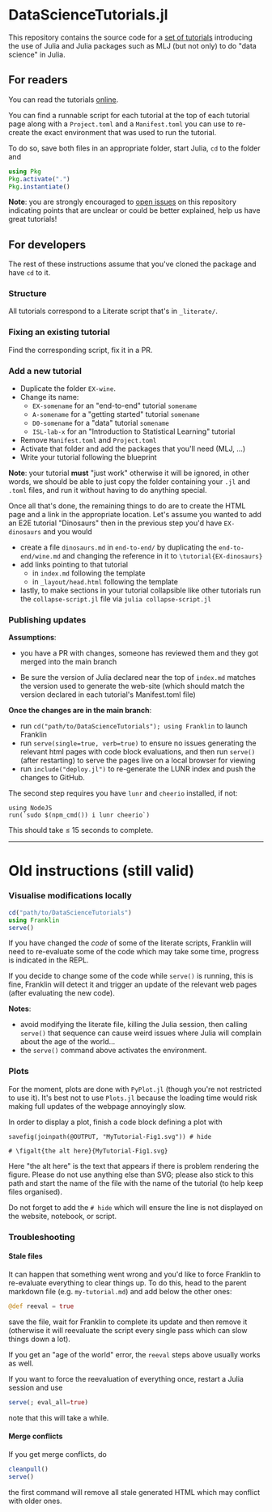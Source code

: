# DataScienceTutorials.jl

This repository contains the source code for a [set of tutorials](https://juliaai.github.io/DataScienceTutorials.jl/) introducing the use of Julia and Julia packages such as MLJ (but not only) to do "data science" in Julia.

## For readers

You can read the tutorials [online](https://juliaai.github.io/DataScienceTutorials.jl/).

You can find a runnable script for each tutorial at the top of each tutorial page along with a `Project.toml` and a `Manifest.toml` you can use to re-create the exact environment that was used to run the tutorial.

To do so, save both files in an appropriate folder, start Julia, `cd` to the folder and

```julia
using Pkg
Pkg.activate(".")
Pkg.instantiate()
```

**Note**: you are strongly encouraged to [open issues](https://github.com/juliaai/DataScienceTutorials.jl/issues/new) on this repository indicating points that are unclear or could be better explained, help us have great tutorials!

## For developers

The rest of these instructions assume that you've cloned the package and have `cd` to it.

### Structure

All tutorials correspond to a Literate script that's in `_literate/`.

### Fixing an existing tutorial

Find the corresponding script, fix it in a PR.

### Add a new tutorial

* Duplicate the folder `EX-wine`.
* Change its name:
  * `EX-somename` for an "end-to-end" tutorial `somename`
  * `A-somename` for a "getting started" tutorial `somename`
  * `D0-somename` for a "data" tutorial `somename`
  * `ISL-lab-x` for an "Introduction to Statistical Learning" tutorial
* Remove `Manifest.toml` and `Project.toml`
* Activate that folder and add the packages that you'll need (MLJ, ...)
* Write your tutorial following the blueprint

**Note**: your tutorial **must** "just work" otherwise it will be ignored, in other words, we should be able to just copy the folder containing your `.jl` and `.toml` files, and run it without having to do anything special.

Once all that's done, the remaining things to do are to create the HTML page and a link in the appropriate location. Let's assume you wanted to add an E2E tutorial "Dinosaurs" then in the previous step you'd have `EX-dinosaurs` and you would

* create a file `dinosaurs.md` in `end-to-end/` by duplicating the `end-to-end/wine.md` and changing the reference in it to `\tutorial{EX-dinosaurs}`
* add links pointing to that tutorial
  * in `index.md` following the template
  * in `_layout/head.html` following the template
* lastly, to make sections in your tutorial collapsible like other tutorials run the `collapse-script.jl` file via `julia collapse-script.jl`


### Publishing updates

**Assumptions**:

* you have a PR with changes, someone has reviewed them and they got merged into the main branch

* Be sure the version of Julia declared near the top of `index.md`
  matches the version used to generate the web-site (which should
  match the version declared in each tutorial's Manifest.toml file)


**Once the changes are in the main branch**:

* run `cd("path/to/DataScienceTutorials"); using Franklin` to launch Franklin
* run `serve(single=true, verb=true)` to ensure no issues generating the relevant html pages with code block evaluations, and then run `serve()` (after restarting) to serve the pages live on a local browser for viewing
* run `include("deploy.jl")` to re-generate the LUNR index and push the changes to GitHub.

The second step requires you have `lunr` and `cheerio` installed, if not:

```
using NodeJS
run(`sudo $(npm_cmd()) i lunr cheerio`)
```

This should take ≤ 15 seconds to complete.

---

# Old instructions (still valid)

### Visualise modifications locally

```julia
cd("path/to/DataScienceTutorials")
using Franklin
serve()
```

If you have changed the *code* of some of the literate scripts, Franklin will need to re-evaluate some of the code which may take some time, progress is indicated in the REPL.

If you decide to change some of the code while `serve()` is running, this is fine, Franklin will detect it and trigger an update of the relevant web pages (after evaluating the new code).

**Notes**:
- avoid modifying the literate file, killing the Julia session, then calling `serve()` that sequence can cause weird issues where Julia will complain about the age of the world...
- the `serve()` command above activates the environment.

### Plots

For the moment, plots are done with `PyPlot.jl` (though you're not restricted to use it).
It's best not to use `Plots.jl` because the loading time would risk making full updates of the webpage annoyingly slow.

In order to display a plot, finish a code block defining a plot with

```
savefig(joinpath(@OUTPUT, "MyTutorial-Fig1.svg")) # hide

# \figalt{the alt here}{MyTutorial-Fig1.svg}
```

Here "the alt here" is the text that appears if there is problem rendering the
figure. Please do not use anything else than SVG; please also stick to
this path and start the name of the file with the name of the tutorial
(to help keep files organised).

Do not forget to add the `# hide` which will ensure the line is not displayed on the website, notebook, or script.

### Troubleshooting

#### Stale files

It can happen that something went wrong and you'd like to force Franklin to re-evaluate everything to clear things up. To do this, head to the parent markdown file (e.g. `my-tutorial.md`) and add below the other ones:

```julia
@def reeval = true
```

save the file, wait for Franklin to complete its update and then remove it (otherwise it will reevaluate the script every single pass which can slow things down a lot).

If you get an "age of the world" error, the `reeval` steps above usually works as well.

If you want to force the reevaluation of everything once, restart a Julia session and use

```julia
serve(; eval_all=true)
```

note that this will take a while.

#### Merge conflicts

If you get merge conflicts, do

```julia
cleanpull()
serve()
```

the first command will remove all stale generated HTML which may conflict with older ones.
